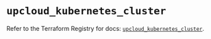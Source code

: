 # `upcloud_kubernetes_cluster`

Refer to the Terraform Registry for docs: [`upcloud_kubernetes_cluster`](https://registry.terraform.io/providers/upcloudltd/upcloud/5.16.0/docs/resources/kubernetes_cluster).
